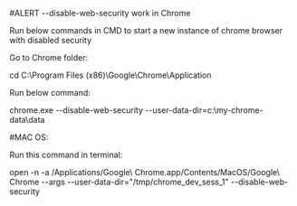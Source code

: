 #ALERT --disable-web-security work in Chrome

Run below commands in CMD to start a new instance of chrome browser with disabled security

Go to Chrome folder:

cd C:\Program Files (x86)\Google\Chrome\Application

Run below command:

chrome.exe --disable-web-security --user-data-dir=c:\my-chrome-data\data

#MAC OS:

Run this command in terminal:

open -n -a /Applications/Google\ Chrome.app/Contents/MacOS/Google\ Chrome --args --user-data-dir="/tmp/chrome_dev_sess_1" --disable-web-security
